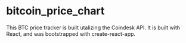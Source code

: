 # bitcoin_price_chart

This BTC price tracker is built utalizing the Coindesk API. It is built with React, and was bootstrapped with create-react-app.  
